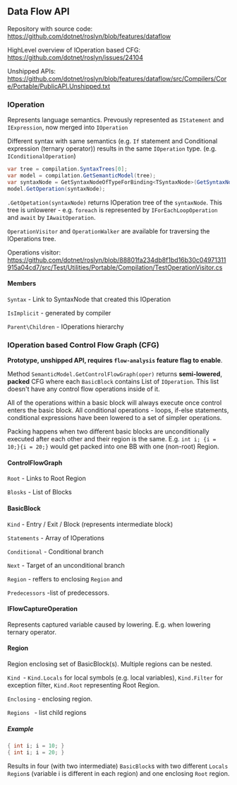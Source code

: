## Data Flow API

Repository with source code:  https://github.com/dotnet/roslyn/blob/features/dataflow

HighLevel overview of IOperation based CFG: https://github.com/dotnet/roslyn/issues/24104

Unshipped APIs: https://github.com/dotnet/roslyn/blob/features/dataflow/src/Compilers/Core/Portable/PublicAPI.Unshipped.txt

### IOperation

Represents language semantics. Prevously represented as `IStatement` and `IExpression`, now merged into `IOperation`

Different syntax with same semantics (e.g. `If` statement and Conditional expression (ternary operator)) results in the same `IOperation` type. (e.g. `IConditionalOperation`)

```c#
var tree = compilation.SyntaxTrees[0];
var model = compilation.GetSemanticModel(tree);
var syntaxNode = GetSyntaxNodeOfTypeForBinding<TSyntaxNode>(GetSyntaxNodeList(tree));
model.GetOperation(syntaxNode);
```

`.GetOpetation(syntaxNode)` returns IOperation tree of the `syntaxNode`. This tree is unlowerer - e.g. `foreach` is represented by `IForEachLoopOperation` and `await` by `IAwaitOperation`.

`OperationVisitor` and `OperationWalker` are available for traversing the IOperations tree.

Operations visitor: https://github.com/dotnet/roslyn/blob/88801fa234db8f1bd16b30c04971311915a04cd7/src/Test/Utilities/Portable/Compilation/TestOperationVisitor.cs

#### Members

`Syntax` - Link to SyntaxNode that created this IOperation

`IsImplicit` - generated by compiler

`Parent\Children` - IOperations hierarchy



### IOperation based Control Flow Graph (CFG)

**Prototype, unshipped API, requires `flow-analysis` feature flag to enable**.

Method `SemanticModel.GetControlFlowGraph(oper)` returns **semi-lowered**, **packed** CFG where each `BasicBlock` contains List of `IOperation`. This list doesn't have any control flow operations inside of it. 

All of the operations within a basic block will always execute once control enters the basic block. All conditional operations - loops, if-else statements, conditional expressions have been lowered to a set of simpler operations. 

Packing happens when two different basic blocks are unconditionally executed after each other and their region is the same. E.g. `int i; {i = 10;}{i = 20;}` would get packed into one BB with one (non-root) Region.

#### ControlFlowGraph

`Root` - Links to Root Region

`Blosks` - List of Blocks

#### BasicBlock

`Kind` -  Entry / Exit / Block (represents intermediate block)

`Statements` -  Array of IOperations

`Conditional` - Conditional branch

`Next` - Target of an unconditional branch

`Region` -  reffers to enclosing `Region` and

`Predecessors` -list of predecessors.

#### IFlowCaptureOperation

Represents captured variable caused by lowering. E.g. when lowering ternary operator.

#### Region

Region enclosing set of BasicBlock(s). Multiple regions can be nested.

`Kind `- `Kind.Locals` for local symbols (e.g. local variables), `Kind.Filter` for exception filter, `Kind.Root` representing Root Region.

`Enclosing` - enclosing region.

`Regions ` - list child regions

##### Example

```c#
{ int i; i = 10; }
{ int i; i = 20; }
```

Results in four (with two intermediate) `BasicBlock`s with two different `Locals` `Region`s (variable i is different in each region) and one enclosing `Root` region.






